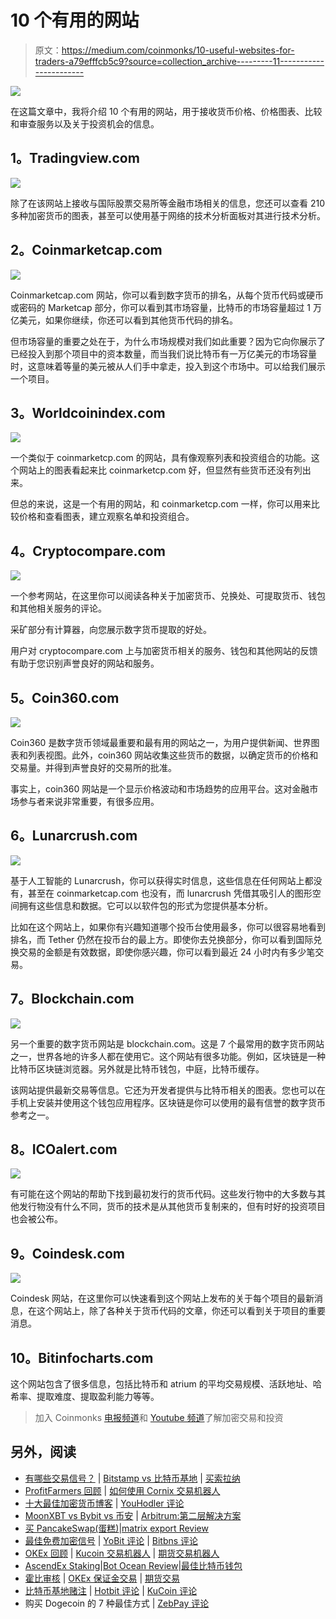 # 10 个有用的网站

> 原文：<https://medium.com/coinmonks/10-useful-websites-for-traders-a79efffcb5c9?source=collection_archive---------11----------------------->

![](img/d7fd11aace74c4185a5018f8f835f8ca.png)

在这篇文章中，我将介绍 10 个有用的网站，用于接收货币价格、价格图表、比较和审查服务以及关于投资机会的信息。

## **1。Tradingview.com**

![](img/007fc8ba4f2859097ad41e20cd630ec5.png)

除了在该网站上接收与国际股票交易所等金融市场相关的信息，您还可以查看 210 多种加密货币的图表，甚至可以使用基于网络的技术分析面板对其进行技术分析。

## **2。Coinmarketcap.com**

![](img/31df01bdded202716bf05e19c4304ec9.png)

Coinmarketcap.com 网站，你可以看到数字货币的排名，从每个货币代码或硬币或密码的 Marketcap 部分，你可以看到其市场容量，比特币的市场容量超过 1 万亿美元，如果你继续，你还可以看到其他货币代码的排名。

但市场容量的重要之处在于，为什么市场规模对我们如此重要？因为它向你展示了已经投入到那个项目中的资本数量，而当我们说比特币有一万亿美元的市场容量时，这意味着等量的美元被从人们手中拿走，投入到这个市场中。可以给我们展示一个项目。

## **3。Worldcoinindex.com**

![](img/7b9cf608bf0d68bfc96c3da08256380a.png)

一个类似于 coinmarketcp.com 的网站，具有像观察列表和投资组合的功能。这个网站上的图表看起来比 coinmarketcp.com 好，但显然有些货币还没有列出来。

但总的来说，这是一个有用的网站，和 coinmarketcp.com 一样，你可以用来比较价格和查看图表，建立观察名单和投资组合。

## **4。Cryptocompare.com**

![](img/e0d1038a35dec10964493414501595e5.png)

一个参考网站，在这里你可以阅读各种关于加密货币、兑换处、可提取货币、钱包和其他相关服务的评论。

采矿部分有计算器，向您展示数字货币提取的好处。

用户对 cryptocompare.com 上与加密货币相关的服务、钱包和其他网站的反馈有助于您识别声誉良好的网站和服务。

## **5。Coin360.com**

![](img/5c651376940e81873daa95bddb81c79c.png)

Coin360 是数字货币领域最重要和最有用的网站之一，为用户提供新闻、世界图表和列表视图。此外，coin360 网站收集这些货币的数据，以确定货币的价格和交易量。并得到声誉良好的交易所的批准。

事实上，coin360 网站是一个显示价格波动和市场趋势的应用平台。这对金融市场参与者来说非常重要，有很多应用。

## **6。Lunarcrush.com**

![](img/89fc1d04588949e947f2b788b6107db7.png)

基于人工智能的 Lunarcrush，你可以获得实时信息，这些信息在任何网站上都没有，甚至在 coinmarketcap.com 也没有，而 lunarcrush 凭借其吸引人的图形空间拥有这些信息和数据。它可以以软件包的形式为您提供基本分析。

比如在这个网站上，如果你有兴趣知道哪个投币台使用最多，你可以很容易地看到排名，而 Tether 仍然在投币台的最上方。即使你去兑换部分，你可以看到国际兑换交易的金额是有效数据，即使你感兴趣，你可以看到最近 24 小时内有多少笔交易。

## **7。Blockchain.com**

![](img/e7d7799c75bfbc0adba12f3a52d56298.png)

另一个重要的数字货币网站是 blockchain.com。这是 7 个最常用的数字货币网站之一，世界各地的许多人都在使用它。这个网站有很多功能。例如，区块链是一种比特币区块链浏览器。另外就是比特币钱包，中庭，比特币缓存。

该网站提供最新交易等信息。它还为开发者提供与比特币相关的图表。您也可以在手机上安装并使用这个钱包应用程序。区块链是你可以使用的最有信誉的数字货币参考之一。

## **8。ICOalert.com**

![](img/5e69e2034855adb537405adf827fe174.png)

有可能在这个网站的帮助下找到最初发行的货币代码。这些发行物中的大多数与其他发行物没有什么不同，货币的技术是从其他货币复制来的，但有时好的投资项目也会被公布。

## **9。Coindesk.com**

![](img/f8b578c4c7abe2a82fcc5c1b5d2d1c95.png)

Coindesk 网站，在这里你可以快速看到这个网站上发布的关于每个项目的最新消息，在这个网站上，除了各种关于货币代码的文章，你还可以看到关于项目的重要消息。

## 10。**Bitinfocharts.com**

这个网站包含了很多信息，包括比特币和 atrium 的平均交易规模、活跃地址、哈希率、提取难度、提取盈利能力等等。

> 加入 Coinmonks [电报频道](https://t.me/coincodecap)和 [Youtube 频道](https://www.youtube.com/c/coinmonks/videos)了解加密交易和投资

## 另外，阅读

*   [有哪些交易信号？](https://coincodecap.com/trading-signal) | [Bitstamp vs 比特币基地](https://coincodecap.com/bitstamp-coinbase) | [买索拉纳](https://coincodecap.com/buy-solana)
*   [ProfitFarmers 回顾](https://coincodecap.com/profitfarmers-review) | [如何使用 Cornix 交易机器人](https://coincodecap.com/cornix-trading-bot)
*   [十大最佳加密货币博客](https://coincodecap.com/best-cryptocurrency-blogs) | [YouHodler 评论](https://coincodecap.com/youhodler-review)
*   [MoonXBT vs Bybit vs 币安](https://coincodecap.com/bybit-binance-moonxbt) | [Arbitrum:第二层解决方案](https://coincodecap.com/arbitrum)
*   [买 PancakeSwap(蛋糕)](https://coincodecap.com/buy-pancakeswap)|[matrix export Review](https://coincodecap.com/matrixport-review)
*   [最佳免费加密信号](https://coincodecap.com/free-crypto-signals) | [YoBit 评论](/coinmonks/yobit-review-175464162c62) | [Bitbns 评论](/coinmonks/bitbns-review-38256a07e161)
*   [OKEx 回顾](/coinmonks/okex-review-6b369304110f) | [Kucoin 交易机器人](/coinmonks/kucoin-trading-bot-automate-your-trades-8cf0ca2138e0) | [期货交易机器人](/coinmonks/futures-trading-bots-5a282ccee3f5)
*   [AscendEx Staking](https://coincodecap.com/ascendex-staking)|[Bot Ocean Review](https://coincodecap.com/bot-ocean-review)|[最佳比特币钱包](https://coincodecap.com/bitcoin-wallets-india)
*   [霍比审核](https://coincodecap.com/huobi-review) | [OKEx 保证金交易](https://coincodecap.com/okex-margin-trading) | [期货交易](https://coincodecap.com/futures-trading)
*   [比特币基地赌注](https://coincodecap.com/coinbase-staking) | [Hotbit 评论](/coinmonks/hotbit-review-cd5bec41dafb) | [KuCoin 评论](https://coincodecap.com/kucoin-review)
*   购买 Dogecoin 的 7 种最佳方式 | [ZebPay 评论](https://coincodecap.com/zebpay-review)